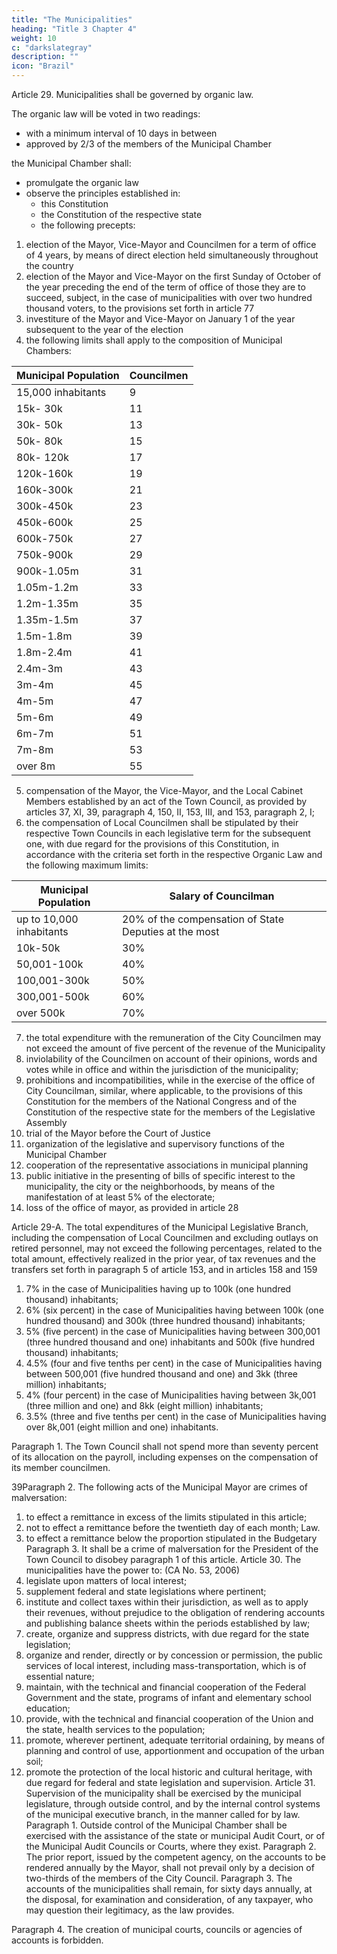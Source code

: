 ```yaml
---
title: "The Municipalities"
heading: "Title 3 Chapter 4"
weight: 10
c: "darkslategray"
description: ""
icon: "Brazil"
---
```



Article 29. Municipalities shall be governed by organic law. 

The organic law will be voted in two readings:
- with a minimum interval of 10 days in between
- approved by 2/3 of the members of the Municipal Chamber

the Municipal Chamber shall:
- promulgate the organic law
- observe the principles established in:
  - this Constitution
  - the Constitution of the respective state
  - the following precepts: 

1. election of the Mayor, Vice-Mayor and Councilmen for a term of office of 4 years, by means of direct election held simultaneously throughout the country
2.  election of the Mayor and Vice-Mayor on the first Sunday of October of the year preceding the end of the term of office of those they are to succeed, subject, in the case of municipalities with over two hundred thousand voters, to the provisions set forth in article 77
3.   investiture of the Mayor and Vice-Mayor on January 1 of the year subsequent to the year of the election
4. the following limits shall apply to the composition of Municipal Chambers:

Municipal Population | Councilmen
--- | ---
15,000 inhabitants | 9
15k- 30k | 11
30k- 50k | 13
50k- 80k | 15
80k- 120k | 17
120k-160k | 19
160k-300k | 21
300k-450k | 23
450k-600k | 25
600k-750k | 27
750k-900k | 29
900k-1.05m | 31
1.05m-1.2m | 33
1.2m-1.35m | 35
1.35m-1.5m | 37
1.5m-1.8m | 39
1.8m-2.4m | 41
2.4m-3m | 43
3m-4m | 45
4m-5m | 47
5m-6m | 49
6m-7m | 51 
7m-8m | 53
over 8m | 55


5. compensation of the Mayor, the Vice-Mayor, and the Local Cabinet
Members established by an act of the Town Council, as provided by articles 37, XI,
39, paragraph 4, 150, II, 153, III, and 153, paragraph 2, I;
6.  the compensation of Local Councilmen shall be stipulated by their
respective Town Councils in each legislative term for the subsequent one, with due
regard for the provisions of this Constitution, in accordance with the criteria set forth
in the respective Organic Law and the following maximum limits:


Municipal Population | Salary of Councilman
--- | ---
up to 10,000 inhabitants | 20% of the compensation of State Deputies at the most
10k-50k | 30% 
50,001-100k | 40%
100,001-300k | 50% 
300,001-500k | 60%
over 500k | 70%

7.   the total expenditure with the remuneration of the City Councilmen may not exceed the amount of five percent of the revenue of the Municipality
8.    inviolability of the Councilmen on account of their opinions, words and
votes while in office and within the jurisdiction of the municipality;
9.  prohibitions and incompatibilities, while in the exercise of the office of City Councilman, similar, where applicable, to the provisions of this Constitution for the members of the National Congress and of the Constitution of the respective state for the members of the Legislative Assembly
10.  trial of the Mayor before the Court of Justice
11.  organization of the legislative and supervisory functions of the Municipal Chamber
13.  cooperation of the representative associations in municipal planning 
13.   public initiative in the presenting of bills of specific interest to the municipality, the city or the neighborhoods, by means of the manifestation of at least 5% of the electorate;
14. loss of the office of mayor, as provided in article 28

Article 29-A.  The total expenditures of the Municipal Legislative Branch, including the compensation of Local Councilmen and excluding outlays on retired personnel, may not exceed the following percentages, related to the total amount, effectively realized in the prior year, of tax revenues and the transfers set forth in paragraph 5 of article 153, and in articles 158 and 159

1. 7% in the case of Municipalities having up to 100k (one hundred thousand) inhabitants;
2.  6% (six percent) in the case of Municipalities having between 100k
(one hundred thousand) and 300k (three hundred thousand) inhabitants;
3.   5% (five percent) in the case of Municipalities having between 300,001
(three hundred thousand and one) inhabitants and 500k (five hundred thousand)
inhabitants;
4. 4.5% (four and five tenths per cent) in the case of Municipalities having
between 500,001 (five hundred thousand and one) and 3kk (three million)
inhabitants;
5. 4% (four percent) in the case of Municipalities having between 3k,001
(three million and one) and 8kk (eight million) inhabitants;
6.  3.5% (three and five tenths per cent) in the case of Municipalities having over 8k,001 (eight million and one) inhabitants. 

Paragraph 1. The Town Council shall not spend more than seventy percent of its allocation on the payroll, including expenses on the compensation of its member councilmen.


39Paragraph 2. The following acts of the Municipal Mayor are crimes of
malversation:
1. to effect a remittance in excess of the limits stipulated in this article;
2.  not to effect a remittance before the twentieth day of each month;
Law.
3.   to effect a remittance below the proportion stipulated in the Budgetary
Paragraph 3. It shall be a crime of malversation for the President of the Town
Council to disobey paragraph 1 of this article.
Article 30. The municipalities have the power to: (CA No. 53, 2006)
1. legislate upon matters of local interest;
2.  supplement federal and state legislations where pertinent;
3.   institute and collect taxes within their jurisdiction, as well as to apply their
revenues, without prejudice to the obligation of rendering accounts and publishing
balance sheets within the periods established by law;
4. create, organize and suppress districts, with due regard for the state
legislation;
5. organize and render, directly or by concession or permission, the public
services of local interest, including mass-transportation, which is of essential nature;
6.  maintain, with the technical and financial cooperation of the Federal
Government and the state, programs of infant and elementary school education;
7.   provide, with the technical and financial cooperation of the Union and
the state, health services to the population;
8.    promote, wherever pertinent, adequate territorial ordaining, by means
of planning and control of use, apportionment and occupation of the urban soil;
9.  promote the protection of the local historic and cultural heritage, with
due regard for federal and state legislation and supervision.
Article 31.  Supervision of the municipality shall be exercised by the municipal
legislature, through outside control, and by the internal control systems of the
municipal executive branch, in the manner called for by law.
Paragraph 1. Outside control of the Municipal Chamber shall be exercised with the
assistance of the state or municipal Audit Court, or of the Municipal Audit Councils
or Courts, where they exist.
Paragraph 2. The prior report, issued by the competent agency, on the accounts to
be rendered annually by the Mayor, shall not prevail only by a decision of two-thirds
of the members of the City Council.
Paragraph 3. The accounts of the municipalities shall remain, for sixty days
annually, at the disposal, for examination and consideration, of any taxpayer, who
may question their legitimacy, as the law provides.

Paragraph 4. The creation of municipal courts, councils or agencies of accounts is forbidden.


